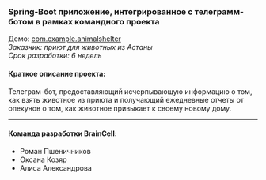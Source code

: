 ###  Spring-Boot приложение, интегрированное с телеграмм-ботом в рамках командного проекта
Демо: [com.example.animalshelter](http://com.example.animalshelter)  
_Заказчик: приют для животных из Астаны_  
_Срок разработки: 6 недель_

#### Краткое описание проекта:  

Телеграм-бот, предоставляющий исчерпывающую информацию о том, как взять животное из приюта и получающий ежедневные отчеты от опекунов о том, как животное привыкает к своему новому дому.
***

#### Команда разработки BrainCell:
- Роман Пшеничников
- Оксана Козяр
- Алиса Александрова
